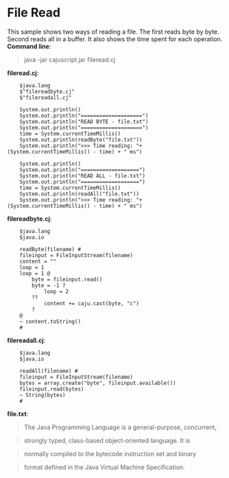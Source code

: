 # File Read #

This sample shows two ways of reading a file. The first reads byte by byte. Second reads all in a buffer. It also shows the time spent for each operation.
**Command line**:

> java -jar cajuscript.jar fileread.cj

**fileread.cj**:
```
    $java.lang
    $"filereadbyte.cj"
    $"filereadall.cj"

    System.out.println()
    System.out.println("====================")
    System.out.println("READ BYTE - file.txt")
    System.out.println("====================")
    time = System.currentTimeMillis()
    System.out.println(readByte("file.txt"))
    System.out.println(">>> Time reading: "+ (System.currentTimeMillis() - time) + " ms")

    System.out.println()
    System.out.println("===================")
    System.out.println("READ ALL - file.txt")
    System.out.println("===================")
    time = System.currentTimeMillis()
    System.out.println(readAll("file.txt"))
    System.out.println(">>> Time reading: "+ (System.currentTimeMillis() - time) + " ms")
```

**filereadbyte.cj**:
```
    $java.lang
    $java.io

    readByte(filename) #
	fileinput = FileInputStream(filename)
	content = ""
	loop = 1
	loop = 1 @
		byte = fileinput.read()
		byte = -1 ?
			loop = 2
		??
			content += caju.cast(byte, "c")
		?
	@
	~ content.toString()
    #
```

**filereadall.cj**:
```
    $java.lang
    $java.io

    readAll(filename) #
	fileinput = FileInputStream(filename)
	bytes = array.create("byte", fileinput.available())
	fileinput.read(bytes)
	~ String(bytes)
    #
```

**file.txt**:

> The Java Programming Language is a general-purpose, concurrent,

> strongly typed, class-based object-oriented language. It is

> normally compiled to the bytecode instruction set and binary

> format defined in the Java Virtual Machine Specification.